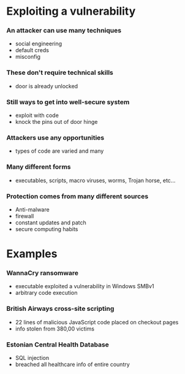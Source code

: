 # Exploiting a vulnerability
### An attacker can use many techniques
- social engineering
- default creds
- misconfig
### These don't require technical skills
- door is already unlocked
### Still ways to get into well-secure system
- exploit with code
- knock the pins out of door hinge
### Attackers use any opportunities
- types of code are varied and many
### Many different forms
- executables, scripts, macro viruses, worms, Trojan horse, etc...
### Protection comes from many different sources
- Anti-malware
- firewall
- constant updates and patch
- secure computing habits
# Examples
### WannaCry ransomware
- executable exploited a vulnerability in Windows SMBv1
- arbitrary code execution
### British Airways cross-site scripting
- 22 lines of malicious JavaScript code placed on checkout pages
- info stolen from 380,00 victims
### Estonian Central Health Database
- SQL injection
- breached all healthcare info of entire country